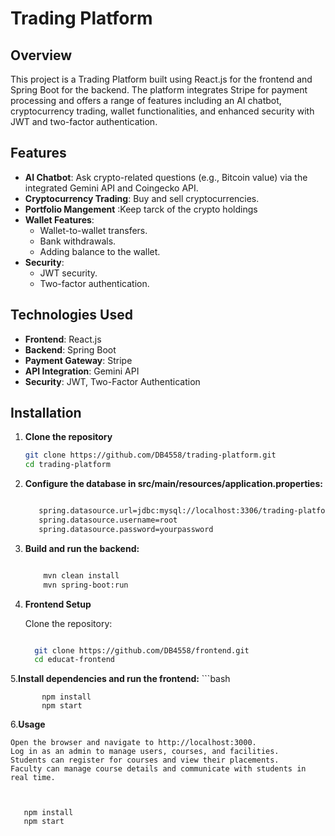 # Trading Platform

## Overview
This project is a Trading Platform built using React.js for the frontend and Spring Boot for the backend. The platform integrates Stripe for payment processing and offers a range of features including an AI chatbot, cryptocurrency trading, wallet functionalities, and enhanced security with JWT and two-factor authentication.

## Features
- **AI Chatbot**: Ask crypto-related questions (e.g., Bitcoin value) via the integrated Gemini API and Coingecko API.
- **Cryptocurrency Trading**: Buy and sell cryptocurrencies.
- **Portfolio Mangement** :Keep tarck of the crypto holdings
- **Wallet Features**:
  - Wallet-to-wallet transfers.
  - Bank withdrawals.
  - Adding balance to the wallet.
- **Security**:
  - JWT security.
  - Two-factor authentication.

## Technologies Used
- **Frontend**: React.js
- **Backend**: Spring Boot
- **Payment Gateway**: Stripe
- **API Integration**: Gemini API
- **Security**: JWT, Two-Factor Authentication

## Installation

1. **Clone the repository**
   ```bash
   git clone https://github.com/DB4558/trading-platform.git
   cd trading-platform
2. **Configure the database in src/main/resources/application.properties:**

   ```bash

      spring.datasource.url=jdbc:mysql://localhost:3306/trading-platform
      spring.datasource.username=root
      spring.datasource.password=yourpassword

3. **Build and run the backend:**

      ```bash

          mvn clean install
          mvn spring-boot:run

4. **Frontend Setup**

    Clone the repository:

    ```bash

      git clone https://github.com/DB4558/frontend.git
      cd educat-frontend

5.**Install dependencies and run the frontend:**
      ```bash
    
           npm install
           npm start

6.**Usage**

    Open the browser and navigate to http://localhost:3000.
    Log in as an admin to manage users, courses, and facilities.
    Students can register for courses and view their placements.
    Faculty can manage course details and communicate with students in real time.

   

       npm install
       npm start
